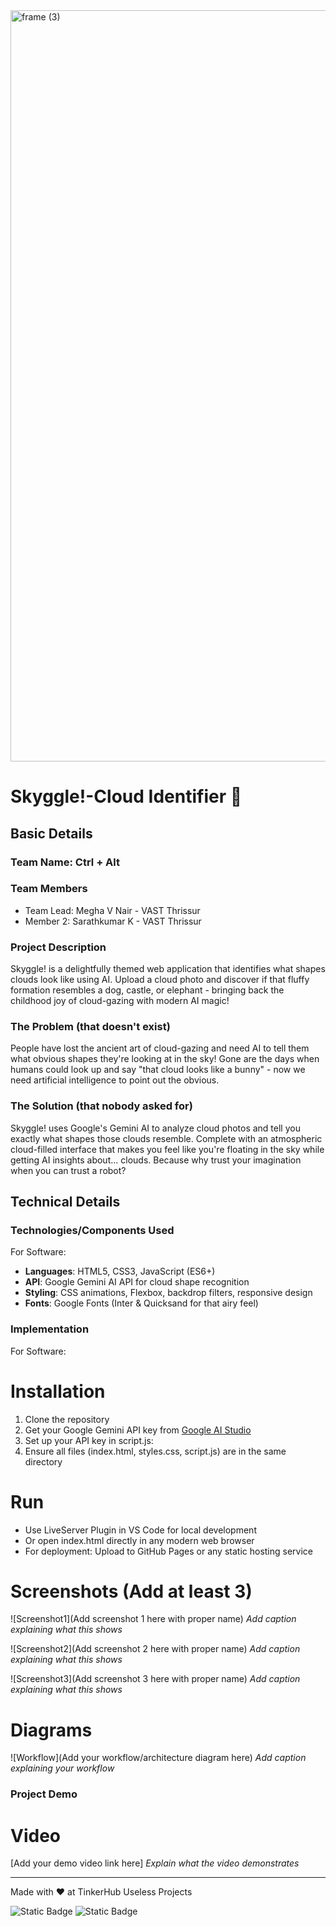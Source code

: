 <img width="3188" height="1202" alt="frame (3)" src="https://github.com/user-attachments/assets/517ad8e9-ad22-457d-9538-a9e62d137cd7" />


# Skyggle!-Cloud Identifier 🎯


## Basic Details
### Team Name: Ctrl + Alt


### Team Members
- Team Lead: Megha V Nair - VAST Thrissur
- Member 2: Sarathkumar K - VAST Thrissur

### Project Description
Skyggle! is a delightfully themed web application that identifies what shapes clouds look like using AI. Upload a cloud photo and discover if that fluffy formation resembles a dog, castle, or elephant - bringing back the childhood joy of cloud-gazing with modern AI magic!

### The Problem (that doesn't exist)
People have lost the ancient art of cloud-gazing and need AI to tell them what obvious shapes they're looking at in the sky! Gone are the days when humans could look up and say "that cloud looks like a bunny" - now we need artificial intelligence to point out the obvious.

### The Solution (that nobody asked for)
Skyggle! uses Google's Gemini AI to analyze cloud photos and tell you exactly what shapes those clouds resemble. Complete with an atmospheric cloud-filled interface that makes you feel like you're floating in the sky while getting AI insights about... clouds. Because why trust your imagination when you can trust a robot?

## Technical Details
### Technologies/Components Used
For Software:
- **Languages**: HTML5, CSS3, JavaScript (ES6+)
- **API**: Google Gemini AI API for cloud shape recognition
- **Styling**: CSS animations, Flexbox, backdrop filters, responsive design
- **Fonts**: Google Fonts (Inter & Quicksand for that airy feel)


### Implementation
For Software:
# Installation
1. Clone the repository
2. Get your Google Gemini API key from [Google AI Studio](https://makersuite.google.com/app/apikey)
3. Set up your API key in script.js:
4. Ensure all files (index.html, styles.css, script.js) are in the same directory

# Run
- Use LiveServer Plugin in VS Code for local development
- Or open index.html directly in any modern web browser
- For deployment: Upload to GitHub Pages or any static hosting service


# Screenshots (Add at least 3)
![Screenshot1](Add screenshot 1 here with proper name)
*Add caption explaining what this shows*

![Screenshot2](Add screenshot 2 here with proper name)
*Add caption explaining what this shows*

![Screenshot3](Add screenshot 3 here with proper name)
*Add caption explaining what this shows*

# Diagrams
![Workflow](Add your workflow/architecture diagram here)
*Add caption explaining your workflow*


### Project Demo
# Video
[Add your demo video link here]
*Explain what the video demonstrates*


---
Made with ❤️ at TinkerHub Useless Projects 

![Static Badge](https://img.shields.io/badge/TinkerHub-24?color=%23000000&link=https%3A%2F%2Fwww.tinkerhub.org%2F)
![Static Badge](https://img.shields.io/badge/UselessProjects--25-25?link=https%3A%2F%2Fwww.tinkerhub.org%2Fevents%2FQ2Q1TQKX6Q%2FUseless%2520Projects)